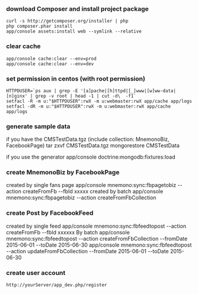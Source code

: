 ### download Composer and install project package
    curl -s http://getcomposer.org/installer | php
    php composer.phar install
    app/console assets:install web --symlink --relative

### clear cache
    app/console cache:clear --env=prod
    app/console cache:clear --env=dev

### set permission in centos (with root permission)
    HTTPDUSER=`ps aux | grep -E '[a]pache|[h]ttpd|[_]www|[w]ww-data|[n]ginx' | grep -v root | head -1 | cut -d\  -f1`
    setfacl -R -m u:"$HTTPDUSER":rwX -m u:webmaster:rwX app/cache app/logs
    setfacl -dR -m u:"$HTTPDUSER":rwX -m u:webmaster:rwX app/cache app/logs

### generate sample data
if you have the CMSTestData.tgz (include collection: MnemonoBiz, FacebookPage)
    tar zxvf CMSTestData.tgz
    mongorestore CMSTestData

if you use the generator
    app/console doctrine:mongodb:fixtures:load

### create MnemonoBiz by FacebookPage
created by single fans page
    app/console mnemono:sync:fbpagetobiz --action createFromFb --fbId xxxxx
created by batch
    app/console mnemono:sync:fbpagetobiz --action createFromFbCollection

### create Post by FacebookFeed
created by single feed
    app/console mnemono:sync:fbfeedtopost --action createFromFb --fbId xxxxxx
By batch
    app/console mnemono:sync:fbfeedtopost --action createFromFbCollection --fromDate 2015-06-01 --toDate 2015-06-30
    app/console mnemono:sync:fbfeedtopost --action updateFromFbCollection --fromDate 2015-06-01 --toDate 2015-06-30

### create user account
    http://yourServer/app_dev.php/register